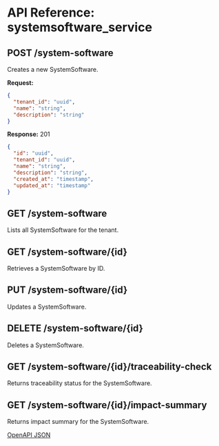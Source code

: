 # API Reference: systemsoftware_service

## POST /system-software
Creates a new SystemSoftware.

**Request:**
```json
{
  "tenant_id": "uuid",
  "name": "string",
  "description": "string"
}
```
**Response:** 201
```json
{
  "id": "uuid",
  "tenant_id": "uuid",
  "name": "string",
  "description": "string",
  "created_at": "timestamp",
  "updated_at": "timestamp"
}
```

## GET /system-software
Lists all SystemSoftware for the tenant.

## GET /system-software/{id}
Retrieves a SystemSoftware by ID.

## PUT /system-software/{id}
Updates a SystemSoftware.

## DELETE /system-software/{id}
Deletes a SystemSoftware.

## GET /system-software/{id}/traceability-check
Returns traceability status for the SystemSoftware.

## GET /system-software/{id}/impact-summary
Returns impact summary for the SystemSoftware.

[OpenAPI JSON](./app/openapi.json)
